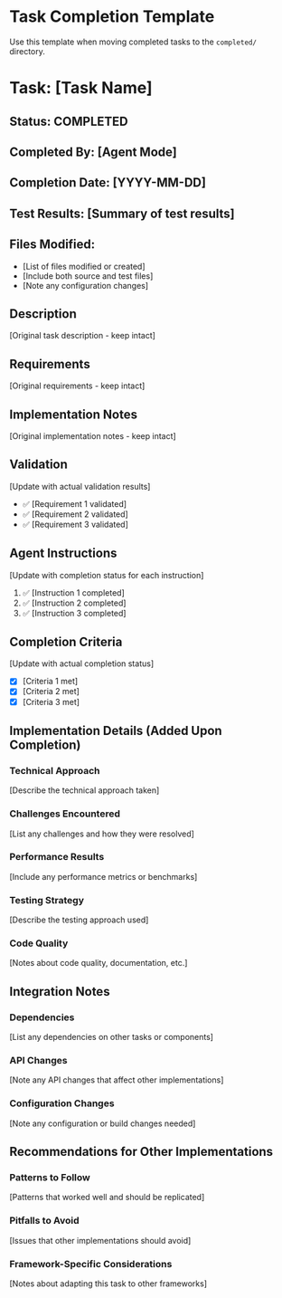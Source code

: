 # Task Completion Template

Use this template when moving completed tasks to the `completed/` directory.

# Task: [Task Name]

## Status: COMPLETED
## Completed By: [Agent Mode]
## Completion Date: [YYYY-MM-DD]
## Test Results: [Summary of test results]
## Files Modified: 
- [List of files modified or created]
- [Include both source and test files]
- [Note any configuration changes]

## Description
[Original task description - keep intact]

## Requirements
[Original requirements - keep intact]

## Implementation Notes
[Original implementation notes - keep intact]

## Validation
[Update with actual validation results]
- ✅ [Requirement 1 validated]
- ✅ [Requirement 2 validated]
- ✅ [Requirement 3 validated]

## Agent Instructions
[Update with completion status for each instruction]
1. ✅ [Instruction 1 completed]
2. ✅ [Instruction 2 completed]
3. ✅ [Instruction 3 completed]

## Completion Criteria
[Update with actual completion status]
- [x] [Criteria 1 met]
- [x] [Criteria 2 met]
- [x] [Criteria 3 met]

## Implementation Details (Added Upon Completion)

### Technical Approach
[Describe the technical approach taken]

### Challenges Encountered
[List any challenges and how they were resolved]

### Performance Results
[Include any performance metrics or benchmarks]

### Testing Strategy
[Describe the testing approach used]

### Code Quality
[Notes about code quality, documentation, etc.]

## Integration Notes

### Dependencies
[List any dependencies on other tasks or components]

### API Changes
[Note any API changes that affect other implementations]

### Configuration Changes
[Note any configuration or build changes needed]

## Recommendations for Other Implementations

### Patterns to Follow
[Patterns that worked well and should be replicated]

### Pitfalls to Avoid
[Issues that other implementations should avoid]

### Framework-Specific Considerations
[Notes about adapting this task to other frameworks]
